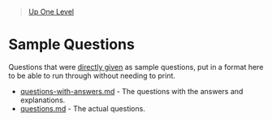 > [Up One Level](../readme.md)

# Sample Questions

Questions that were [directly given](https://d1.awsstatic.com/training-and-certification/docs-sa-assoc/AWS-Certified-Solutions-Architect-Associate_Sample-Questions.pdf) as sample questions, put in a format here to be able to run through without needing to print.

- [questions-with-answers.md](./questions-with-answers.md) - The questions with the answers and explanations.
- [questions.md](./questions.md) - The actual questions.
